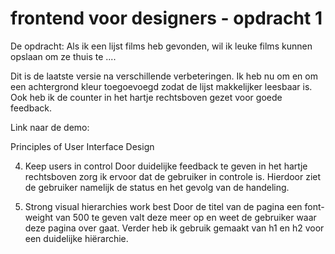 # frontend voor designers - opdracht 1

De opdracht:
Als ik een lijst films heb gevonden, wil ik leuke films kunnen opslaan om ze thuis te ....

Dit is de laatste versie na verschillende verbeteringen. Ik heb nu om en om een achtergrond kleur toegoevoegd zodat de lijst makkelijker leesbaar is. Ook heb ik de counter in het hartje rechtsboven gezet voor goede feedback. 

Link naar de demo:

Principles of User Interface Design

4. Keep users in control
Door duidelijke feedback te geven in het hartje rechtsboven zorg ik ervoor dat de gebruiker in controle is. Hierdoor ziet de gebruiker namelijk de status en het gevolg van de handeling. 


11. Strong visual hierarchies work best
Door de titel van de pagina een font-weight van 500 te geven valt deze meer op en weet de gebruiker waar deze pagina over gaat. Verder heb ik gebruik gemaakt van h1 en h2 voor een duidelijke hiërarchie. 
